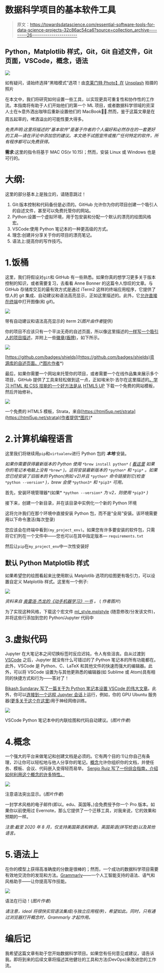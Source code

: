 # 数据科学项目的基本软件工具

> 原文：<https://towardsdatascience.com/essential-software-tools-for-data-science-projects-32c86ac54ca6?source=collection_archive---------26----------------------->

## Python，Matplotlib 样式，Git，Git 自述文件，Git 页面，VSCode，概念，语法

![](img/ef2bb982da962aa6558451ff2539f894.png)

如有疑问，请始终选择“黑暗模式”选项！由[克莱门特 Photo】在](https://unsplash.com/@clemhlrdt?utm_source=medium&utm_medium=referral) [Unsplash](https://unsplash.com?utm_source=medium&utm_medium=referral) 拍摄的照片

在本文中，我们将研究如何设置一些工具，以实现更具可重复性和协作性的工作流。本指南将有助于人们开始他们的第一个 ML 项目，或者数据科学领域的资深人士在☕️意外洒出咖啡后重新设置他们的 MacBook🤦‍♂️.然而，鉴于这篇文章是在周五起草的，啤酒溢出的可能性要大得多。

*免责声明:这里将描述的“基本软件”是基于作者的个人偏好和必然存在的一套更好的工具—请在评论中添加您的建议。本文绝不试图宣传或推广任何特定的软件，所有程序都可以免费获得。*

**需求**:这里的指令将基于 MAC OS(v 10.15)；然而，安装 Linux 或 Windows 也是可行的。

# 大纲:

这里的部分基本上是独立的，请随意跳过！

1.  Git:版本控制和代码备份是必须的。GitHub 允许你为你的项目创建一个吸引人的自述文件，甚至可以免费托管你的网站。
2.  Python:设置一个虚拟环境，用于包安装和分配一个默认的漂亮的绘图风格宏。
3.  VSCode:使用 Python 笔记本的一种更高级的方式。
4.  理念:创建并分享关于你的项目的漂亮笔记。
5.  语法上:提高你的写作技巧。

# 1.饭桶

这里，我们将假设对`git`和 GitHub 有一些熟悉。如果你真的想学习更多关于版本控制的知识，或者需要复习，去看看 Anne Bonner 的这篇令人惊叹的文章。与 GitHub 存储库交互的最有效方式是通过 iTerm2 这样的终端应用程序，它提供了惊人的 git 集成、自动建议和语法高亮显示，正如这里描述的。此外，它[允许直接在终端](https://www.iterm2.com/documentation-images.html)中打开图像(和 gif)。

![](img/a0d3b61157a3f79c2567deef06da681d.png)

带有自动建议和语法高亮显示的 iterm 2(*图片由作者*提供)

你的项目不应该只有一个平淡无奇的自述页面，所以像这里描述的[一样写一个吸引人的项目描述](https://guides.github.com/features/wikis/)，并附上一些[徽章(盾牌)](https://github.com/badges/shields)，如下所示。

![](img/34f3be340bae8c55b77ce2e1ec2c6ec8.png)

[https://github.com/badges/shields](https://github.com/badges/shields)资源库的自述页面。(*图片作者*)

最后，如果你需要一个网站来托管你的项目，或者需要一个在线作品集来展示多个项目，GitHub 提供了工具来轻松做到这一点，正如埃米尔·吉尔在这里描述的[。学习 HTML 和 CSS 技能的一个好方法是从](https://medium.com/r?url=https%3A%2F%2Ftowardsdatascience.com%2Flaunch-a-website-for-free-in-5-simple-steps-with-github-pages-e9680bcd94aa) [HTML5 UP](https://html5up.net/) 下载一个免费的网站模板，然后开始修补。

![](img/315cef161af6223f06daab061d3ed3d9.png)

一个免费的 HTML5 模板，Strata，来自[https://html5up.net/strata](https://html5up.net/strata)(作者提供*图片)*

# 2.计算机编程语言

这里我们将继续用`pip`和`virtualenv`进行 Python 包的 ***本地*** 安装。

*如果你需要获得最新版本的 Python 使用* `*brew install python*` *(* [*看这里*](https://brew.sh/) *如果你的笔记本电脑上没有* `*brew*` *)。这将安装最新版本的* `*python*` *和* `*pip*` *。如果您已经安装了旧版本的 Python(例如 v2)并且* `*python*` *命令链接到它(检查* `*python --version*` *)，brew 会使* `*python3*` *和* `*pip3*` *可用。*

首先，安装环境管理器*(如果* `*python --version*` *为 v2，则使用* `*pip3*` *)*

接下来，创建一个新目录，并在该目录中实例化一个新的 Python 环境

这将允许我们在那个环境中直接安装 Python 包，而不是“全局”安装。该环境需要用以下命令激活(每次登录)

您应该会在终端中看到`(my_project_env)`。如果您有许多要安装的软件包，只需将它们列在一个文件中——您也可以在其中指定版本— `requirements.txt`

然后让`pip`在`my_project_env`中一次性安装好

## 默认 Python Matplotlib 样式

如果希望您的绘图看起来比使用默认 Matplotlib 选项的绘图更有吸引力，可以设置自定义 Matplotlib 样式。这里有一个例子:

![](img/c08c840d85fbcfc130f19a6ecb368c58.png)

*资料来自* [*奥雷连·杰龙的《动手机器学习》一书*](https://www.oreilly.com/library/view/hands-on-machine-learning/9781492032632/) *。* ( *作者图片*)

为了实现这种风格，下载这个宏文件 [ml_style.mplstyle](https://github.com/glukicov/ML_GPU/blob/master/helpers/ml_style.mplstyle) (随意修改/分发该文件)，并将这些行添加到您的 Python/Jupyter 代码中

# 3.虚拟代码

Jupyter 在大笔记本之间切换标签时反应迟钝，令人有些沮丧。自从过渡到 [VSCode](https://code.visualstudio.com/download) 之后，Jupyter 就没有什么可错过的了:Python 笔记本的所有功能都在。此外，VSCode 是 Python、C、LaTeX 和其他文件的快速而强大的编辑器。此外，可以将 VSCode 设置为与其他更熟悉的编辑器(如 Sublime 或 Atom)具有相同的快捷方式和行为——答对了！

[Bikash Sundaray 写了一篇关于为 Python 笔记本设置 VSCode 的伟大文章](/jupyter-notebook-in-visual-studio-code-3fc21a36fe43)。此外，你可以[连接到一个远程 Jupyter 会话](https://code.visualstudio.com/docs/python/jupyter-support#_connect-to-a-remote-jupyter-server)上运行，例如，你的 GPU Ubuntu 服务器([更多关于这个在这里](/set-up-of-a-personal-gpu-server-for-machine-learning-with-ubuntu-20-04-100e787105ad))用于神经网络训练。

![](img/1bcf8ea40d9656ffd51737edd0661838.png)

VSCode Python 笔记本中的内联绘图和代码自动建议。(*图片作者*)

# 4.概念

一个强大的平台来做笔记和创建文档是必须的。它有两个目的:1)让你自己有条理，2)让你可以轻松地与他人分享你的笔记。[概念](https://www.notion.so/about)允许你组织你的文档，并使任务、模板、会议、代码嵌入变得轻而易举。 [Sergio Ruiz 写了一份综合指南，介绍如何利用这个概念的许多特性。](/organize-and-document-your-machine-learning-or-any-research-project-with-notion-623d52fae972)

![](img/e1f49634fd7b718c93b0ab69d1689323.png)

注意语法突出显示。(*图片作者*)

一封学术风格的电子邮件(即以。edu、英国等。)会免费授予你一个 Pro 版本。如果你以前使用过 Evernote，那么它提供了一个迁移工具，对我来说，它的效果和预期的一样。

*注意:截至 2020 年 8 月，仅支持美国英语和韩语，英国英语(拼写检查)以及其他语言。*

# 5.语法上

在你的模型上获得高准确度的分数是很棒的；然而，一个成功的数据科学项目需要有效地交流你的发现和方法。[Grammarly](https://app.grammarly.com/)——一个人工智能支持的语法、语气和风格助手——让你提高写作技能。

![](img/62ecbdccda32eb49723c1979bc6eccf1.png)

语法在行动！(*图片作者*)

*请注意，ideal 将很快实现语法集成(与独立应用程序)，希望如此。同时，只有通过浏览器打开概念时，Grammarly 才起作用。*

# 编后记

我希望这篇文章有助于您开始数据科学项目。如果您有任何意见或建议，请告诉我。即将到来的后续文章将描述其他健壮的工具和方法(DevOps)来改进您的工作流。